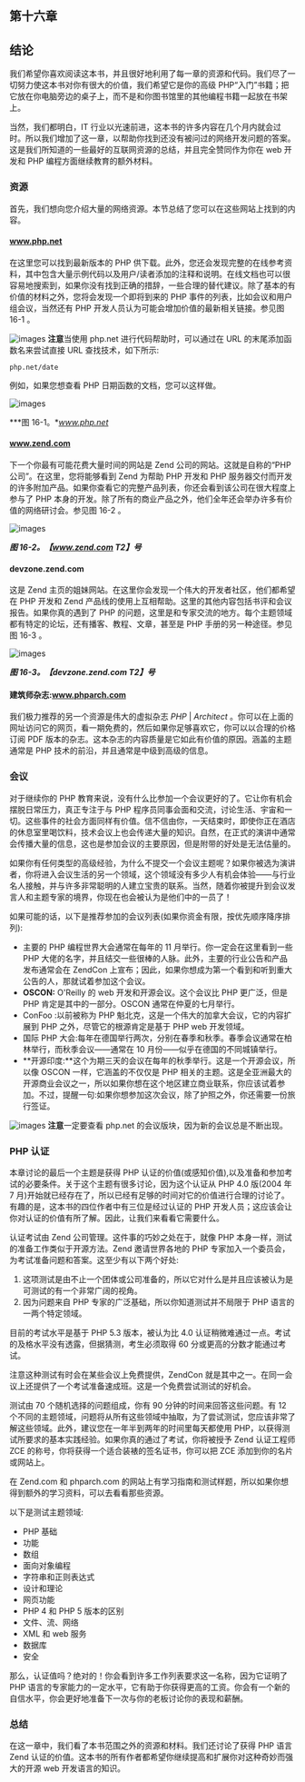 ## 第十六章

## 结论

我们希望你喜欢阅读这本书，并且很好地利用了每一章的资源和代码。我们尽了一切努力使这本书对你有很大的价值，我们希望它是你的高级 PHP“入门”书籍；把它放在你电脑旁边的桌子上，而不是和你图书馆里的其他编程书籍一起放在书架上。

当然，我们都明白，IT 行业以光速前进，这本书的许多内容在几个月内就会过时。所以我们增加了这一章，以帮助你找到还没有被问过的网络开发问题的答案。这是我们所知道的一些最好的互联网资源的总结，并且完全赞同作为你在 web 开发和 PHP 编程方面继续教育的额外材料。

### 资源

首先，我们想向您介绍大量的网络资源。本节总结了您可以在这些网站上找到的内容。

#### www.php.net

在这里您可以找到最新版本的 PHP 供下载。此外，您还会发现完整的在线参考资料，其中包含大量示例代码以及用户/读者添加的注释和说明。在线文档也可以很容易地搜索到，如果你没有找到正确的措辞，一些合理的替代建议。除了基本的有价值的材料之外，您将会发现一个即将到来的 PHP 事件的列表，比如会议和用户组会议，当然还有 PHP 开发人员认为可能会增加价值的最新相关链接。参见图 16-1 。

![images](img/square.jpg) **注意**当使用 php.net 进行代码帮助时，可以通过在 URL 的末尾添加函数名来尝试直接 URL 查找技术，如下所示:

`php.net/date`

例如，如果您想查看 PHP 日期函数的文档，您可以这样做。

![images](img/1601.jpg)

***图 16-1。**www.php.net*

#### www.zend.com

下一个你最有可能花费大量时间的网站是 Zend 公司的网站。这就是自称的“PHP 公司”。在这里，您将能够看到 Zend 为帮助 PHP 开发和 PHP 服务器交付而开发的许多附加产品。如果你查看它的完整产品列表，你还会看到该公司在很大程度上参与了 PHP 本身的开发。除了所有的商业产品之外，他们全年还会举办许多有价值的网络研讨会。参见图 16-2 。

![images](img/1602.jpg)

***图 16-2。【www.zend.com T2】号***

#### devzone.zend.com

这是 Zend 主页的姐妹网站。在这里你会发现一个伟大的开发者社区，他们都希望在 PHP 开发和 Zend 产品线的使用上互相帮助。这里的其他内容包括书评和会议报告。如果你真的遇到了 PHP 的问题，这里是和专家交流的地方。每个主题领域都有特定的论坛，还有播客、教程、文章，甚至是 PHP 手册的另一种途径。参见图 16-3 。

![images](img/1603.jpg)

***图 16-3。【devzone.zend.com T2】号***

#### 建筑师杂志:www.phparch.com

我们极力推荐的另一个资源是伟大的虚拟杂志 *PHP* | *Architect* 。你可以在上面的网址访问它的网页，看一期免费的，然后如果你足够喜欢它，你可以以合理的价格订阅 PDF 版本的杂志。这本杂志的内容质量是它如此有价值的原因。涵盖的主题通常是 PHP 技术的前沿，并且通常是中级到高级的信息。

### 会议

对于继续你的 PHP 教育来说，没有什么比参加一个会议更好的了。它让你有机会摆脱日常压力，真正专注于与 PHP 程序员同事会面和交流，讨论生活、宇宙和一切。这些事件的社会方面同样有价值。信不信由你，一天结束时，即使你正在酒店的休息室里喝饮料，技术会议上也会传递大量的知识。自然，在正式的演讲中通常会传播大量的信息，这也是参加会议的主要原因，但是附带的好处是无法估量的。

如果你有任何类型的高级经验，为什么不提交一个会议主题呢？如果你被选为演讲者，你将进入会议生活的另一个领域，这个领域没有多少人有机会体验——与行业名人接触，并与许多非常聪明的人建立宝贵的联系。当然，随着你被提升到会议发言人和主题专家的境界，你现在也会被认为是他们中的一员了！

如果可能的话，以下是推荐参加的会议列表(如果你资金有限，按优先顺序降序排列):

*   主要的 PHP 编程世界大会通常在每年的 11 月举行。你一定会在这里看到一些 PHP 大佬的名字，并且结交一些很棒的人脉。此外，主要的行业公告和产品发布通常会在 ZendCon 上宣布；因此，如果你想成为第一个看到和听到重大公告的人，那就试着参加这个会议。
*   **OSCON:** O'Reilly 的 web 开发和开源会议。这个会议比 PHP 更广泛，但是 PHP 肯定是其中的一部分。OSCON 通常在仲夏的七月举行。
*   ConFoo :以前被称为 PHP 魁北克，这是一个伟大的加拿大会议，它的内容扩展到 PHP 之外，尽管它的根源肯定是基于 PHP web 开发领域。
*   国际 PHP 大会:每年在德国举行两次，分别在春季和秋季。春季会议通常在柏林举行，而秋季会议——通常在 10 月份——似乎在德国的不同城镇举行。
*   **开源印度:**这个为期三天的会议在每年的秋季举行。这是一个开源会议，所以像 OSCON 一样，它涵盖的不仅仅是 PHP 相关的主题。这是全亚洲最大的开源商业会议之一，所以如果你想在这个地区建立商业联系，你应该试着参加。不过，提醒一句:如果你想参加这次会议，除了护照之外，你还需要一份旅行签证。

![images](img/square.jpg) **注意**一定要查看 php.net 的会议版块，因为新的会议总是不断出现。

### PHP 认证

本章讨论的最后一个主题是获得 PHP 认证的价值(或感知价值),以及准备和参加考试的必要条件。关于这个主题有很多讨论，因为这个认证从 PHP 4.0 版(2004 年 7 月)开始就已经存在了，所以已经有足够的时间对它的价值进行合理的讨论了。有趣的是，这本书的四位作者中有三位是经过认证的 PHP 开发人员；这应该会让你对认证的价值有所了解。因此，让我们来看看它需要什么。

认证考试由 Zend 公司管理。这件事的巧妙之处在于，就像 PHP 本身一样，测试的准备工作类似于开源方法。Zend 邀请世界各地的 PHP 专家加入一个委员会，为考试准备问题和答案。这至少有以下两个好处:

1.  这项测试是由不止一个团体或公司准备的，所以它对什么是并且应该被认为是可测试的有一个非常广阔的视角。
2.  因为问题来自 PHP 专家的广泛基础，所以你知道测试并不局限于 PHP 语言的一两个特定领域。

目前的考试水平是基于 PHP 5.3 版本，被认为比 4.0 认证稍微难通过一点。考试的及格水平没有透露，但据猜测，考生必须取得 60 分或更高的分数才能通过考试。

注意这种测试有时会在某些会议上免费提供，ZendCon 就是其中之一。在同一会议上还提供了一个考试准备速成班。这是一个免费尝试测试的好机会。

测试由 70 个随机选择的问题组成，你有 90 分钟的时间来回答这些问题。有 12 个不同的主题领域，问题将从所有这些领域中抽取，为了尝试测试，您应该非常了解这些领域。此外，建议您在一年半到两年的时间里每天都使用 PHP，以获得测试所要求的基本实践经验。如果你真的通过了考试，你将被授予 Zend 认证工程师 ZCE 的称号，你将获得一个适合装裱的签名证书，你可以把 ZCE 添加到你的名片或网站上。

在 Zend.com 和 phparch.com 的网站上有学习指南和测试样题，所以如果你想得到额外的学习资料，可以去看看那些资源。

以下是测试主题领域:

*   PHP 基础
*   功能
*   数组
*   面向对象编程
*   字符串和正则表达式
*   设计和理论
*   网页功能
*   PHP 4 和 PHP 5 版本的区别
*   文件、流、网络
*   XML 和 web 服务
*   数据库
*   安全

那么，认证值吗？绝对的！你会看到许多工作列表要求这一名称，因为它证明了 PHP 语言的专家能力的一定水平，它有助于你获得更高的工资。你会有一个新的自信水平，你会更好地准备下一次与你的老板讨论你的表现和薪酬。

### 总结

在这一章中，我们看了本书范围之外的资源和材料。我们还讨论了获得 PHP 语言 Zend 认证的价值。这本书的所有作者都希望你继续提高和扩展你对这种奇妙而强大的开源 web 开发语言的知识。